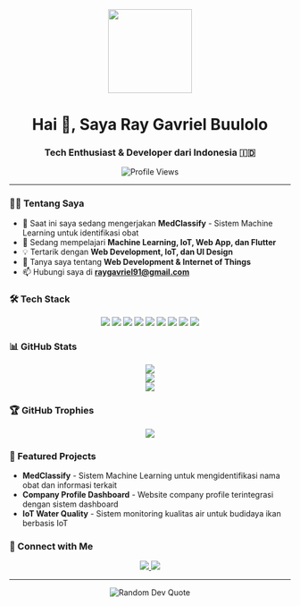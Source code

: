<div align="center">
  <img height="150" src="https://raw.githubusercontent.com/gist/Prince-Shivaram/3ace2c813ca49546f3f5f20cd03a2d3e/raw/6058e76860d16ee29df949da3166b3653959318f/hello.gif"/>
</div>

<h1 align="center">Hai 👋, Saya Ray Gavriel Buulolo</h1>

<h3 align="center">Tech Enthusiast & Developer dari Indonesia 🇮🇩</h3>

<div align="center">
  <img src="https://komarev.com/ghpvc/?username=Raviel17&color=blueviolet" alt="Profile Views"/>
</div>

---

### 👨‍💻 Tentang Saya

- 🔭 Saat ini saya sedang mengerjakan **MedClassify** - Sistem Machine Learning untuk identifikasi obat
- 🌱 Sedang mempelajari **Machine Learning, IoT, Web App, dan Flutter**
- 💡 Tertarik dengan **Web Development, IoT, dan UI Design**
- 💬 Tanya saya tentang **Web Development & Internet of Things**
- 📫 Hubungi saya di **raygavriel91@gmail.com**

### 🛠 Tech Stack

<div align="center">
  <img src="https://img.shields.io/badge/HTML5-E34F26?style=for-the-badge&logo=html5&logoColor=white"/>
  <img src="https://img.shields.io/badge/CSS3-1572B6?style=for-the-badge&logo=css3&logoColor=white"/>
  <img src="https://img.shields.io/badge/JavaScript-F7DF1E?style=for-the-badge&logo=javascript&logoColor=black"/>
  <img src="https://img.shields.io/badge/PHP-777BB4?style=for-the-badge&logo=php&logoColor=white"/>
  <img src="https://img.shields.io/badge/Bootstrap-563D7C?style=for-the-badge&logo=bootstrap&logoColor=white"/>
  <img src="https://img.shields.io/badge/Flutter-02569B?style=for-the-badge&logo=flutter&logoColor=white"/>
  <img src="https://img.shields.io/badge/MySQL-005C84?style=for-the-badge&logo=mysql&logoColor=white"/>
  <img src="https://img.shields.io/badge/Python-3776AB?style=for-the-badge&logo=python&logoColor=white"/>
  <img src="https://img.shields.io/badge/PlatformIO-FF6B00?style=for-the-badge&logo=platformio&logoColor=white"/>
</div>

### 📊 GitHub Stats

<div align="center">
  <img src="https://github-readme-stats-git-masterrstaa-rickstaa.vercel.app/api?username=Raviel17&theme=radical&show_icons=true&hide_border=false&count_private=true" />
</div>

<div align="center">
  <img src="https://streak-stats.demolab.com?user=Raviel17&theme=radical&hide_border=false" />
</div>

<div align="center">
  <img src="https://github-readme-stats-git-masterrstaa-rickstaa.vercel.app/api/top-langs/?username=Raviel17&theme=radical&hide_border=false&layout=compact" />
</div>

### 🏆 GitHub Trophies

<div align="center">
  <img src="https://github-trophies.vercel.app/?username=Raviel17&theme=radical&no-frame=false&no-bg=false&margin-w=4" />
</div>

### 🎯 Featured Projects

- **MedClassify** - Sistem Machine Learning untuk mengidentifikasi nama obat dan informasi terkait
- **Company Profile Dashboard** - Website company profile terintegrasi dengan sistem dashboard
- **IoT Water Quality** - Sistem monitoring kualitas air untuk budidaya ikan berbasis IoT

### 🤝 Connect with Me

<div align="center">
  <a href="https://linkedin.com/in/ray-gavriel" target="_blank">
    <img src="https://img.shields.io/badge/LinkedIn-0077B5?style=for-the-badge&logo=linkedin&logoColor=white"/>
  </a>
  <a href="https://instagram.com/raygvrl" target="_blank">
    <img src="https://img.shields.io/badge/Instagram-E4405F?style=for-the-badge&logo=instagram&logoColor=white"/>
  </a>
</div>

---

<div align="center">
  <img src="https://quotes-github-readme.vercel.app/api?type=horizontal&theme=radical" alt="Random Dev Quote"/>
</div>
